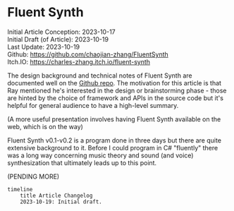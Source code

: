 # Fluent Synth

Initial Article Conception: 2023-10-17  
Initial Draft (of Article): 2023-10-19  
Last Update: 2023-10-19  
Github: https://github.com/chaojian-zhang/FluentSynth  
Itch.IO: https://charles-zhang.itch.io/fluent-synth  

The design background and technical notes of Fluent Synth are documented well on the [Github repo](https://github.com/chaojian-zhang/FluentSynth). The motivation for this article is that Ray mentioned he's interested in the design or brainstorming phase - those are hinted by the choice of framework and APIs in the source code but it's helpful for general audience to have a high-level summary.

(A more useful presentation involves having Fluent Synth available on the web, which is on the way)

Fluent Synth v0.1-v0.2 is a program done in three days but there are quite extensive background to it. Before I could program in C# "fluently" there was a long way concerning music theory and sound (and voice) synthesization that ultimately leads up to this point.

(PENDING MORE)

```mermaid
timeline
    title Article Changelog
    2023-10-19: Initial draft.
```